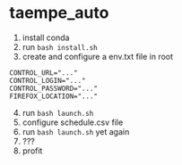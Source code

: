 # taempe_auto

1. install conda
2. run `bash install.sh`
3. create and configure a env.txt file in root
```
CONTROL_URL="..."
CONTROL_LOGIN="..."
CONTROL_PASSWORD="..."
FIREFOX_LOCATION="..."
```
4. run `bash launch.sh`
5. configure schedule.csv file
6. run `bash launch.sh` yet again
7. ???
8. profit
